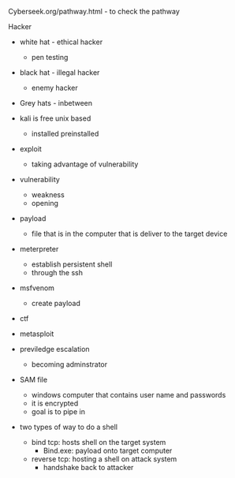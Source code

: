 Cyberseek.org/pathway.html - to check the pathway

Hacker
- white hat - ethical hacker
    - pen testing
- black hat - illegal hacker
    - enemy hacker
- Grey hats - inbetween

- kali is free unix based
    - installed preinstalled
- exploit 
    - taking advantage of vulnerability
- vulnerability
    - weakness 
    - opening
- payload 
    - file that is in the computer that is deliver to the target device
- meterpreter
    - establish persistent shell 
    - through the ssh
- msfvenom
    - create payload
- ctf
- metasploit
- previledge escalation
    - becoming adminstrator
- SAM file
    - windows computer that contains user name and passwords
    - it is encrypted
    - goal is to pipe in 

- two types of way to do a shell
    - bind tcp: hosts shell on the target system
        - Bind.exe: payload onto target computer
    - reverse tcp: hosting a shell on attack system
        - handshake back to attacker
